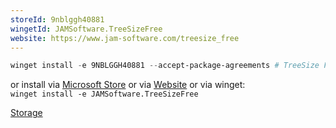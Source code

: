 ```yaml
---
storeId: 9nblggh40881
wingetId: JAMSoftware.TreeSizeFree
website: https://www.jam-software.com/treesize_free
---
```



```powershell
winget install -e 9NBLGGH40881 --accept-package-agreements # TreeSize Free
```

or install via [Microsoft Store](https://microsoft.com/store/apps/9nblggh40881) 
or via [Website](https://www.jam-software.com/treesize_free)
or via winget:  
`winget install -e JAMSoftware.TreeSizeFree`

[Storage](../notes/Storage.md)